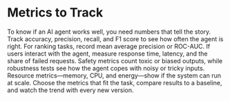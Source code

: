# Metrics to Track

To know if an AI agent works well, you need numbers that tell the story. Track accuracy, precision, recall, and F1 score to see how often the agent is right. For ranking tasks, record mean average precision or ROC-AUC. If users interact with the agent, measure response time, latency, and the share of failed requests. Safety metrics count toxic or biased outputs, while robustness tests see how the agent copes with noisy or tricky inputs. Resource metrics—memory, CPU, and energy—show if the system can run at scale. Choose the metrics that fit the task, compare results to a baseline, and watch the trend with every new version.